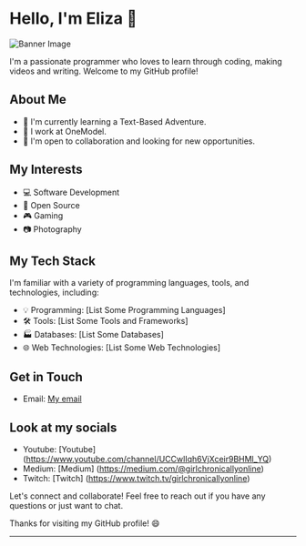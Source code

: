 # Hello, I'm Eliza 👋

![Banner Image](https://github.com/Efury1/githubImages/blob/main/srteertrtyrtyrty%20(7).png)

I'm a passionate programmer who loves to learn through coding, making videos and writing. Welcome to my GitHub profile!

## About Me

- 🌱 I'm currently learning a Text-Based Adventure.
- 💼 I work at OneModel.
- 🤝 I'm open to collaboration and looking for new opportunities.

## My Interests

- 💻 Software Development
- 🚀 Open Source
- 🎮 Gaming
- 📷 Photography

## My Tech Stack

I'm familiar with a variety of programming languages, tools, and technologies, including:

- 💡 Programming: [List Some Programming Languages]
- 🛠️ Tools: [List Some Tools and Frameworks]
- 🏭 Databases: [List Some Databases]
- 🌐 Web Technologies: [List Some Web Technologies]

## Get in Touch

- Email: [My email](elizalikescode@gmail.com)

## Look at my socials 

- Youtube: [Youtube] (https://www.youtube.com/channel/UCCwlIqh6VjXceir9BHMl_YQ)
- Medium: [Medium] (https://medium.com/@girlchronicallyonline)
- Twitch: [Twitch] (https://www.twitch.tv/girlchronicallyonline)

Let's connect and collaborate! Feel free to reach out if you have any questions or just want to chat.

Thanks for visiting my GitHub profile! 😄

  
  
_________________________________________
